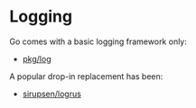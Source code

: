 # Logging

Go comes with a basic logging framework only:

* [pkg/log](https://golang.org/pkg/log/)

A popular drop-in replacement has been:

* [sirupsen/logrus](https://github.com/sirupsen/logrus)
